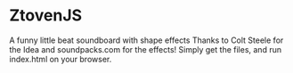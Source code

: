 # ZtovenJS
A funny little beat soundboard with shape effects
Thanks to Colt Steele for the Idea and soundpacks.com for the effects!
Simply get the files, and run index.html on your browser.
